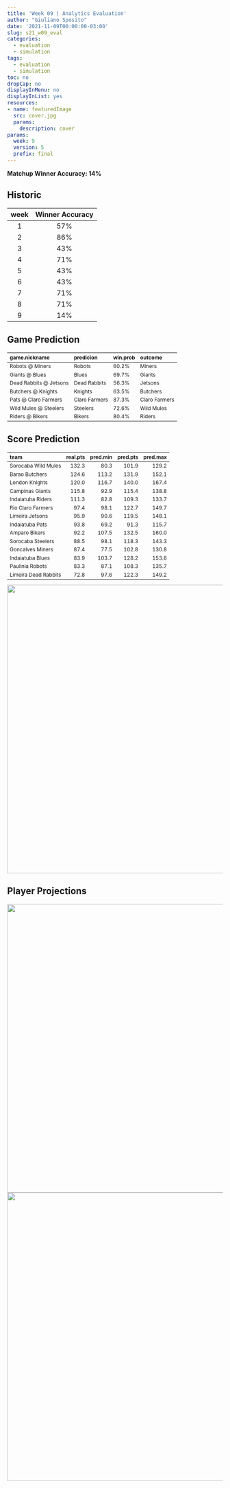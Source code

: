 ```yaml
---
title: 'Week 09 | Analytics Evaluation'
author: "Giuliano Sposito"
date: '2021-11-09T00:00:00-03:00'
slug: s21_w09_eval
categories:
  - evaluation
  - simulation
tags:
  - evaluation
  - simulation
toc: no
dropCap: no
displayInMenu: no
displayInList: yes
resources:
- name: featuredImage
  src: cover.jpg
  params:
    description: cover
params:
  week: 9
  version: 5
  prefix: final
---
```

<script src="{{< blogdown/postref >}}index_files/kePrint/kePrint.js"></script>
<link href="{{< blogdown/postref >}}index_files/lightable/lightable.css" rel="stylesheet" />
<script src="{{< blogdown/postref >}}index_files/kePrint/kePrint.js"></script>
<link href="{{< blogdown/postref >}}index_files/lightable/lightable.css" rel="stylesheet" />

**Matchup Winner Accuracy: 14%**

<!--more-->

## Historic

| week | Winner Accuracy |
|:----:|:---------------:|
| 1    |       57%       |
| 2    |       86%       |
| 3    |       43%       |
| 4    |       71%       |
| 5    |       43%       |
| 6    |       43%       |
| 7    |       71%       |
| 8    |       71%       |
| 9    |       14%       |







## Game Prediction

<table class="table" style="font-size: 12px; margin-left: auto; margin-right: auto;">
 <thead>
  <tr>
   <th style="text-align:left;"> game.nickname </th>
   <th style="text-align:left;"> predicion </th>
   <th style="text-align:left;"> win.prob </th>
   <th style="text-align:left;"> outcome </th>
  </tr>
 </thead>
<tbody>
  <tr>
   <td style="text-align:left;"> Robots @ Miners </td>
   <td style="text-align:left;"> Robots </td>
   <td style="text-align:left;"> 60.2% </td>
   <td style="text-align:left;"> Miners </td>
  </tr>
  <tr>
   <td style="text-align:left;"> Giants @ Blues </td>
   <td style="text-align:left;"> Blues </td>
   <td style="text-align:left;"> 69.7% </td>
   <td style="text-align:left;"> Giants </td>
  </tr>
  <tr>
   <td style="text-align:left;"> Dead Rabbits @ Jetsons </td>
   <td style="text-align:left;"> Dead Rabbits </td>
   <td style="text-align:left;"> 56.3% </td>
   <td style="text-align:left;"> Jetsons </td>
  </tr>
  <tr>
   <td style="text-align:left;"> Butchers @ Knights </td>
   <td style="text-align:left;"> Knights </td>
   <td style="text-align:left;"> 63.5% </td>
   <td style="text-align:left;"> Butchers </td>
  </tr>
  <tr>
   <td style="text-align:left;"> Pats @ Claro Farmers </td>
   <td style="text-align:left;"> Claro Farmers </td>
   <td style="text-align:left;"> 87.3% </td>
   <td style="text-align:left;"> Claro Farmers </td>
  </tr>
  <tr>
   <td style="text-align:left;"> Wild Mules @ Steelers </td>
   <td style="text-align:left;"> Steelers </td>
   <td style="text-align:left;"> 72.6% </td>
   <td style="text-align:left;"> Wild Mules </td>
  </tr>
  <tr>
   <td style="text-align:left;"> Riders @ Bikers </td>
   <td style="text-align:left;"> Bikers </td>
   <td style="text-align:left;"> 80.4% </td>
   <td style="text-align:left;"> Riders </td>
  </tr>
</tbody>
</table>


## Score Prediction

<table class="table" style="font-size: 12px; margin-left: auto; margin-right: auto;">
 <thead>
  <tr>
   <th style="text-align:left;"> team </th>
   <th style="text-align:right;"> real.pts </th>
   <th style="text-align:right;"> pred.min </th>
   <th style="text-align:right;"> pred.pts </th>
   <th style="text-align:right;"> pred.max </th>
  </tr>
 </thead>
<tbody>
  <tr>
   <td style="text-align:left;"> Sorocaba Wild Mules </td>
   <td style="text-align:right;"> 132.3 </td>
   <td style="text-align:right;"> 80.3 </td>
   <td style="text-align:right;"> 101.9 </td>
   <td style="text-align:right;"> 129.2 </td>
  </tr>
  <tr>
   <td style="text-align:left;"> Barao Butchers </td>
   <td style="text-align:right;"> 124.6 </td>
   <td style="text-align:right;"> 113.2 </td>
   <td style="text-align:right;"> 131.9 </td>
   <td style="text-align:right;"> 152.1 </td>
  </tr>
  <tr>
   <td style="text-align:left;"> London Knights </td>
   <td style="text-align:right;"> 120.0 </td>
   <td style="text-align:right;"> 116.7 </td>
   <td style="text-align:right;"> 140.0 </td>
   <td style="text-align:right;"> 167.4 </td>
  </tr>
  <tr>
   <td style="text-align:left;"> Campinas Giants </td>
   <td style="text-align:right;"> 115.8 </td>
   <td style="text-align:right;"> 92.9 </td>
   <td style="text-align:right;"> 115.4 </td>
   <td style="text-align:right;"> 138.8 </td>
  </tr>
  <tr>
   <td style="text-align:left;"> Indaiatuba Riders </td>
   <td style="text-align:right;"> 111.3 </td>
   <td style="text-align:right;"> 82.8 </td>
   <td style="text-align:right;"> 109.3 </td>
   <td style="text-align:right;"> 133.7 </td>
  </tr>
  <tr>
   <td style="text-align:left;"> Rio Claro Farmers </td>
   <td style="text-align:right;"> 97.4 </td>
   <td style="text-align:right;"> 98.1 </td>
   <td style="text-align:right;"> 122.7 </td>
   <td style="text-align:right;"> 149.7 </td>
  </tr>
  <tr>
   <td style="text-align:left;"> Limeira Jetsons </td>
   <td style="text-align:right;"> 95.9 </td>
   <td style="text-align:right;"> 90.6 </td>
   <td style="text-align:right;"> 119.5 </td>
   <td style="text-align:right;"> 148.1 </td>
  </tr>
  <tr>
   <td style="text-align:left;"> Indaiatuba Pats </td>
   <td style="text-align:right;"> 93.8 </td>
   <td style="text-align:right;"> 69.2 </td>
   <td style="text-align:right;"> 91.3 </td>
   <td style="text-align:right;"> 115.7 </td>
  </tr>
  <tr>
   <td style="text-align:left;"> Amparo Bikers </td>
   <td style="text-align:right;"> 92.2 </td>
   <td style="text-align:right;"> 107.5 </td>
   <td style="text-align:right;"> 132.5 </td>
   <td style="text-align:right;"> 160.0 </td>
  </tr>
  <tr>
   <td style="text-align:left;"> Sorocaba Steelers </td>
   <td style="text-align:right;"> 88.5 </td>
   <td style="text-align:right;"> 98.1 </td>
   <td style="text-align:right;"> 118.3 </td>
   <td style="text-align:right;"> 143.3 </td>
  </tr>
  <tr>
   <td style="text-align:left;"> Goncalves Miners </td>
   <td style="text-align:right;"> 87.4 </td>
   <td style="text-align:right;"> 77.5 </td>
   <td style="text-align:right;"> 102.8 </td>
   <td style="text-align:right;"> 130.8 </td>
  </tr>
  <tr>
   <td style="text-align:left;"> Indaiatuba Blues </td>
   <td style="text-align:right;"> 83.9 </td>
   <td style="text-align:right;"> 103.7 </td>
   <td style="text-align:right;"> 128.2 </td>
   <td style="text-align:right;"> 153.6 </td>
  </tr>
  <tr>
   <td style="text-align:left;"> Paulinia Robots </td>
   <td style="text-align:right;"> 83.3 </td>
   <td style="text-align:right;"> 87.1 </td>
   <td style="text-align:right;"> 108.3 </td>
   <td style="text-align:right;"> 135.7 </td>
  </tr>
  <tr>
   <td style="text-align:left;"> Limeira Dead Rabbits </td>
   <td style="text-align:right;"> 72.8 </td>
   <td style="text-align:right;"> 97.6 </td>
   <td style="text-align:right;"> 122.3 </td>
   <td style="text-align:right;"> 149.2 </td>
  </tr>
</tbody>
</table>


<img src="{{< blogdown/postref >}}index_files/figure-html/scoreChart-1.png" width="672" />

## Player Projections

<img src="{{< blogdown/postref >}}index_files/figure-html/pointsProj-1.png" width="672" />

<img src="{{< blogdown/postref >}}index_files/figure-html/projErrors-1.png" width="672" />

